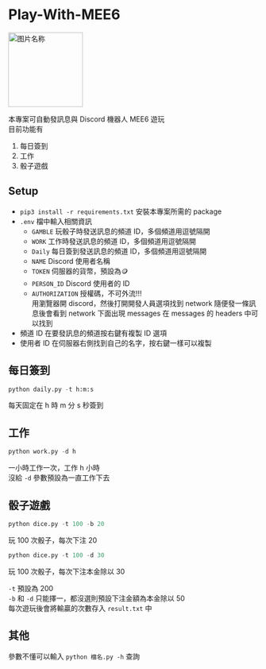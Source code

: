 # Play-With-MEE6

<img src="https://static.wikia.nocookie.net/discord/images/e/e6/Mee6.png/revision/latest?cb=20201028153812" width = "150" height = "150" alt="图片名称" align=center />

本專案可自動發訊息與 Discord 機器人 MEE6 遊玩<br>
目前功能有
1. 每日簽到
2. 工作
3. 骰子遊戲

## Setup
* `pip3 install -r requirements.txt` 安裝本專案所需的 package
* `.env` 檔中輸入相關資訊
  * `GAMBLE` 玩骰子時發送訊息的頻道 ID，多個頻道用逗號隔開
  * `WORK` 工作時發送訊息的頻道 ID，多個頻道用逗號隔開
  * `Daily` 每日簽到發送訊息的頻道 ID，多個頻道用逗號隔開
  * `NAME` Discord 使用者名稱
  * `TOKEN` 伺服器的貨幣，預設為:coin:
  * `PERSON_ID` Discord 使用者的 ID
  * `AUTHORIZATION` 授權碼，不可外流!!!<br>
    用瀏覽器開 discord，然後打開開發人員選項找到 network
    隨便發一條訊息後會看到 network 下面出現 messages
    在 messages 的 headers 中可以找到
* 頻道 ID 在要發訊息的頻道按右鍵有複製 ID 選項
* 使用者 ID 在伺服器右側找到自己的名字，按右鍵一樣可以複製
## 每日簽到
```python
python daily.py -t h:m:s
```
每天固定在 h 時 m 分 s 秒簽到
## 工作
```python
python work.py -d h
```
一小時工作一次，工作 h 小時<br>
沒給 `-d` 參數預設為一直工作下去
## 骰子遊戲
```python
python dice.py -t 100 -b 20
```
玩 100 次骰子，每次下注 20
```python
python dice.py -t 100 -d 30
```
玩 100 次骰子，每次下注本金除以 30

`-t` 預設為 200<br>
`-b` 和 `-d` 只能擇一，都沒選則預設下注金額為本金除以 50<br>
每次遊玩後會將輸贏的次數存入 `result.txt` 中
## 其他
參數不懂可以輸入 `python 檔名.py -h` 查詢